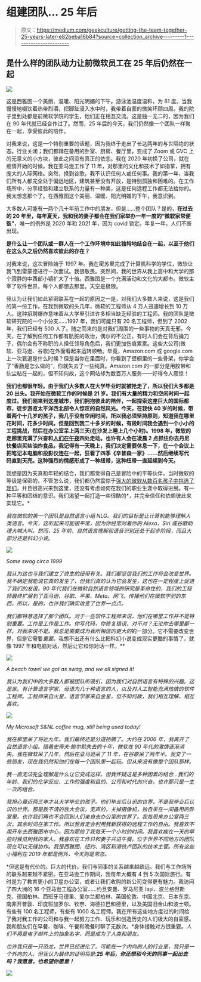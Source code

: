 # 组建团队… 25 年后

> 原文：<https://medium.com/geekculture/getting-the-team-together-25-years-later-e82beba16b84?source=collection_archive---------1----------------------->

## 是什么样的团队动力让前微软员工在 25 年后仍然在一起

![](img/dc5199ea4c72f78e8ba00bf90e9b715f.png)

这是西雅图一个美丽、温暖、阳光明媚的下午。游泳池温度温和，为 81 度。当我慢慢地啜饮着热带烈酒，把脚趾浸入水中时，我带着自豪的微笑环顾四周。我的院子里到处都是前微软学院的学生，他们正在相互交流。这是独一无二的，因为我们在 90 年代就已经合作过了。然而，25 年后的今天，我们仍然像一个团队一样聚在一起，享受彼此的陪伴。

对我来说，这是一个特别重要的话题，因为我终于走出了长达两年的与世隔绝的状态。行业关闭；我们都蹲在备用的卧室、厨房、餐厅里，变成了 Zoom 或 GVC 上的无意义的小方块，彼此之间没有真正的依恋。我在 2020 年初换了公司，就在疫情开始的时候。我在亚马逊工作了 11 年，对那里的文化和技术了如指掌，拥有庞大的人际网络。突然，换到谷歌，我不认识任何人或任何事。我的第一年，当我们所有人都完全处于偏远地区，建筑甚至没有开放，是特别孤独和困难的。在工作场所中，分享经验和建立联系的力量有一种美，这是任何远程工作都无法给你的。我太想念那个了。在西雅图这个美丽、温暖、阳光明媚的下午，我意识到。

大多数人可能有一两个几十年前工作中的朋友，但是……整个团队？是的，**在过去的 20 年里，每年夏天，我和我的妻子都会在我们家举办一年一度的“微软家常便饭”**，唯一的例外是 2020 年和 2021 年，因为 covid 锁定。年复一年，人们不断出现。

**是什么让一个团队或一群人在一个工作环境中如此独特地结合在一起，以至于他们在这么久之后仍然喜欢彼此的存在？**

对我来说，这次冒险始于 1997 年。我在密苏里完成了计算机科学的学位，微软让我飞到雷蒙德进行一次面试。我很敬畏。突然间，我的世界从我上高中和大学的那个寂静的中西部小镇扩大了十倍。西雅图是一个充满活动和文化的大都市。微软主宰了软件世界，每个人都想去那里。天空是极限。

我认为让我们如此紧密联系在一起的原因之一是，对我们大多数人来说，这是我们的第一份工作。在我到微软的头几年，微软的工程师从 4 万人迅速增长到 10 万人。这种招聘爆炸意味着从大学里引进许多相当缺乏经验的工程师。我的团队是微软研究院的一个小分支……1997 年，我们可能只有 20 名工程师，但到了 2002 年，我们已经有 500 人了。随之而来的是对我们周围的一些事物的天真无邪。今天，在了解到任何工作都有肮脏的政治，偶尔的不公正，有时人们会在背后捅刀子，偶尔会有不称职的人担任领导角色后，我们更加伤痕累累。这些大公司(微软、亚马逊、谷歌)在外面看起来运转顺畅。毕竟，Amazon.com 或 google.com 上一次衰退是什么时候？但是当你在里面时，你看到了壁橱里的一些骨架，你学会了“香肠是怎么做的”，你就失去了一些纯真。Amazon.com 的一部分是用胶带和仙尘粘在一起的，但不知何故，这个网站却为数百万人服务——好得令人震惊！

**我们也都很年轻。由于我们大多数人在大学毕业时就被抢走了，所以我们大多都是 20 出头。我开始在微软工作的时候是 21 岁。我们有大量的精力和空闲时间一起度过。我们刚来到这座城市，我们拥抱彼此的陪伴，一起探索这座巨大的国际都市，徒步游览太平洋西北部令人惊叹的自然风光。今天，在我快 40 岁的时候，带着两个十几岁的孩子，我几乎没有空闲时间，所以我必须坚持原则，知道我在哪里花时间，花多少时间。但是回到我二十多岁的时候，有段时间我会遇到一个小小的工程挑战，然后在办公室呆上两三天(在沙发上睡上几个小时)。1998 年，微软的走廊里充满了兴奋和[人们在午夜](https://carloarg02.medium.com/1998-memories-from-working-at-microsoft-in-the-nineties-b4de15cebc07)四处走动。也许有人会在凌晨 2 点抓住你去丹尼快餐店买些油炸食品。我记得有一天晚上，我们决定需要休息一下，在一个会议上把笔记本电脑和投影仪连在一起，狂看了四季《辛普森一家》……然后继续写代码直到天亮。这种强烈的情感形成了一种纽带，这种纽带一直延续到今天。**

我想是因为天真和年轻的结合，我们都觉得自己是冒险中的平等伙伴。当时微软的等级是保密的，不管怎么说，我们都仍然震惊于[强大的微软从数百名孩子中挑选了我们](/nerd-for-tech/how-an-immigrant-kid-living-below-the-poverty-line-ended-up-at-microsoft-1997-241a2caf0206)，并且很高兴来到这里，还没有考虑如何在我们的职业生涯中取得进展。有一种平等和团结的意识。我们渴望一起打造一些很酷的*，并完全信任和依赖彼此来实现它。*

*我在微软的第一个团队是自然语言小组 NLG。我们的目标是让计算机能够理解人类语言。今天，这听起来可能很平常，因为你经常对着你的 Alexa、Siri 或谷歌助理大喊大叫。然而，25 年前，自然语言理解和语音识别还处于起步阶段，而且大部分还是科幻小说。*

*![](img/176503eddb8c3a7c269e7fe7cfb7d9b8.png)*

*Some swag circa 1999*

*我认为这也与我们建立了终生的纽带有关。我们都坚信我们的工作将会改变世界。我不确定我能说它真的发生了，但我们真的认为它会发生，这也在一定程度上促进了我们的友谊。90 年代我们在微软自然语言领域的研究是革命性的，我们的工程师最终扩展到了亚马逊、谷歌、苹果、Meta、网飞，传播他们在微软学到的东西，所以，是的，也许我们确实改变了世界一点点。*

*我们都特意选择了那个团队。对于一些软件工程师来说，他们在哪里工作并不是特别重要。工作是工作是工作。你写代码，你修复错误，对不对？无论你去哪里都一样。对我来说不是。我总是需要成为我所相信的更大的*的一部分。它不需要改变世界，但是它需要*重要*。我想不出还有什么比把科幻小说变成现实更酷的事情了，就像 1997 年和电脑对话，然后让它和你对话一样。**

*![](img/8b825007f1f1264f3ddc0ca20c64a175.png)*

*A beach towel we got as swag, and we all signed it!*

*我认为我们中的大多数人都被团队所吸引，因为我们对自然语言有特殊的兴趣。这是家。有计算语言学家，母语为几十种语言的人，以及对人工智能充满热情的软件工程师。工程师来自火星，语言学家来自金星，但不知何故，我们相互理解，相互喜欢。*

*![](img/17446be57172cb70df32f64f24c997e0.png)*

*My Microsoft S&NL coffee mug, still being used today!*

*我在那里呆了将近九年。我们最终还是分道扬镳了。大约在 2006 年，我离开了自然语言小组。随着史蒂夫·鲍尔默失去的十年，微软在 90 年代的激情逐渐消失。我在微软呆了几年，然后在亚马逊呆了 11 年，在谷歌呆了两年半。我交了一些朋友，现在我仍然和他们在每一个团队里一起玩。但从来没有像整个团队那样。*

*我一直无法*完全*理解是什么让它变成这样。但我怀疑这是多种因素的结合…我们的年龄、我们的化学反应、工作的强度和目的、公司和时代的兴奋。也许那只是一生一次的组合。*

*我担心最近两三年才从大学毕业的孩子。他们毕业后认识的世界，不是我毕业后认识的世界。那是数不清的放大会议，无声的，关掉摄像机，独自呆在一间备用的卧室里。也许我们再也不会回到人们亲自去办公室的世界了。我每周来办公室两三次，其余时间在家工作。所以我肯定会利用我新获得的远程工作的自由。我喜欢不用开车去西雅图市中心，因为那给了我每天一个小时的时间。我喜欢能在一天的早些时候见到我的家人。我喜欢在工作日和妻子共进午餐。位于世界不同地方的团队现在可以无缝协作。我是西雅图、纽约、湾区和滑铁卢团队的技术主管。所有这些小福利在 2019 年都是例外，今天则是常态。*

*但这是有代价的。巨大的代价。我们与同事的关系越来越疏远。我们与工作场所的联系越来越不紧密。在亚马逊工作期间，我每年大概有 4 到 5 次国际旅行。有时是为了教育更小的卫星办公室，或者让我们收购的新公司变得更有魅力。我访问了四大洲的 16 个亚马逊工程办公室……约旦安曼、罗马尼亚 Iași、波兰格但斯克、德国柏林、西班牙马德里、爱尔兰都柏林、英国伦敦、中国北京、日本东京、南非开普敦、印度班加罗尔、钦奈、海德拉巴和德里，以及美国旧金山和波士顿。有些有 100 名工程师，有些有 1000 名工程师。我在所有这些地方度过的时间给了我对我工作的公司和与我一起努力工作、玩乐和创造历史的人们极大的自豪感。我和朋友们在早餐、咖啡、午餐和晚餐时聊了无数次。*身体接触对方很重要。*人们不再是电子邮件上的抽象名字，而是成为了人类和朋友。*

*也许我只是一只恐龙，世界已经进化了。可能在一个内向的人的行业里，我只是一个外向的人。但我认为最终的证明将是:**25 年后，你还想和今天的同事一起出去吗？我愿意，也希望你愿意！***

*![](img/34afcbd560ca579c7a26450cd4304b7d.png)*